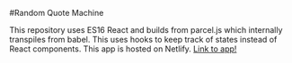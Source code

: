 #Random Quote Machine

This repository uses ES16 React and builds from parcel.js which internally transpiles from babel. This uses hooks to keep track of states instead of React components.
This app is hosted on Netlify. [Link to app!](https://quotemachinems.netlify.app/)
